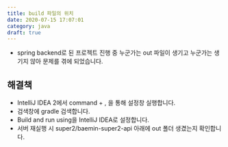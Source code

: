 ```yaml
---
title: build 파일의 위치
date: 2020-07-15 17:07:01
category: java
draft: true
---
```


- spring backend로 된 프로젝트 진행 중 누군가는 out 파일이 생기고 누군가는 생기지 않아 문제를 겪에 되었습니다.

## 해결책

- IntelliJ IDEA 2에서 command + , 을 통해 설정창 실행합니다.
- 검색창에 gradle 검색합니다.
- Build and run using을 IntelliJ IDEA로 설정합니다.
- 서버 재실행 시 super2/baemin-super2-api 아래에 out 폴더 생겼는지 확인합니다.
